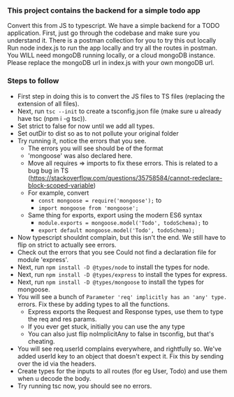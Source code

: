 ### This project contains the backend for a simple todo app

Convert this from JS to typescript.
We have a simple backend for a TODO application.
First, just go through the codebase and make sure you understand it. There is a postman collection for you to try this out locally
Run node index.js to run the app locally and try all the routes in postman.
You WILL need mongoDB running locally, or a cloud mongoDB instance. Please replace the mongoDB url in index.js with your own mongoDB url.

### Steps to follow

- First step in doing this is to convert the JS files to TS files (replacing the extension of all files).
- Next, run `tsc --init` to create a tsconfig.json file (make sure u already have tsc (npm i -g tsc)).
- Set strict to false for now until we add all types.
- Set outDir to dist so as to not pollute your original folder
- Try running it, notice the errors that you see.
  - The errors you will see should be of the format
  - 'mongoose' was also declared here.
  - Move all requires => imports to fix these errors. This is related to a bug bug in TS (https://stackoverflow.com/questions/35758584/cannot-redeclare-block-scoped-variable)
  - For example, convert
    - `const mongoose = require('mongoose');` to
    - `import mongoose from 'mongoose';`
  - Same thing for exports, export using the modern ES6 syntax
    - `module.exports = mongoose.model('Todo', todoSchema);` to
    - `export default mongoose.model('Todo', todoSchema);`
- Now typescript shouldnt complain, but this isn't the end. We still have to flip on strict to actually see errors.
- Check out the errors that you see
  Could not find a declaration file for module 'express'.
- Next, run `npm install -D @types/node` to install the types for node.
- Next, run `npm install -D @types/express` to install the types for express.
- Next, run `npm install -D @types/mongoose` to install the types for mongoose.
- You will see a bunch of `Parameter 'req' implicitly has an 'any' type.` errors. Fix these by adding types to all the functions.
  - Express exports the Request and Response types, use them to type the req and res params.
  - If you ever get stuck, initially you can use the any type
  - You can also just flip noImplicitAny to false in tsconfig, but that's cheating.
- You will see req.userId complains everywhere, and rightfully so. We've added userId key to an object that doesn't expect it. Fix this by sending over the id via the headers.
- Create types for the inputs to all routes (for eg User, Todo) and use them when u decode the body.
- Try running tsc now, you should see no errors.

